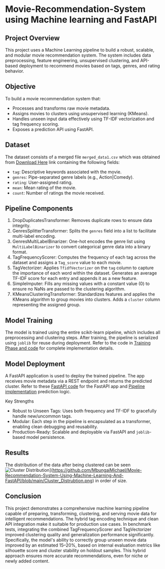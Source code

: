 # Movie-Recommendation-System using Machine learning and FastAPI

## Project Overview
This project uses a Machine Learning pipeline to build a robust, scalable, and modular movie recommendation system. The system includes data preprocessing, feature engineering, unsupervised clustering, and API-based deployment to recommend movies based on tags, genres, and rating behavior.

## Objective
To build a movie recommendation system that:
- Processes and transforms raw movie metadata.
- Assigns movies to clusters using unsupervised learning (KMeans).
- Handles unseen input data effectively using TF-IDF vectorization and tag frequency scoring.
- Exposes a prediction API using FastAPI.

## Dataset
The dataset consists of a merged file `merged_data1.csv` which was obtained from [Download Here](https://grouplens.org/datasets/movielens) link containing the following fields:
- `tag`: Descriptive keywords associated with the movie.
- `genres`: Pipe-separated genre labels (e.g., Action|Comedy).
- `rating`: User-assigned rating.
- `mean`: Mean rating of the movie.
- `count`: Number of ratings the movie received.

## Pipeline Components
1. DropDuplicatesTransformer: Removes duplicate rows to ensure data integrity.
2. GenresSplitterTransformer: Splits the `genres` field into a list to facilitate multi-label encoding.
3. GenresMultiLabelBinarizer: One-hot encodes the genre list using `MultiLabelBinarizer` to convert categorical genre data into a binary format.
4. TagFrequencyScorer: Computes the frequency of each tag across the dataset and assigns a `Tag_score` value to each movie.
5. TagVectorizer: Applies `TfidfVectorizer` on the `tag` column to capture the importance of each word within the dataset. Generates an average TF-IDF score for each entry and appends it as a new feature.
6. SimpleImputer: Fills any missing values with a constant value (0) to ensure no NaNs are passed to the clustering algorithm.
7. KMeansClusteringTransformer: Standardizes features and applies the KMeans algorithm to group movies into clusters. Adds a `cluster` column representing the assigned group.

## Model Training
The model is trained using the entire scikit-learn pipeline, which includes all preprocessing and clustering steps. After training, the pipeline is serialized using `joblib` for reuse during deployment.
Refer to the code in [Training Phase and code](https://github.com/MbungaiMichael/Movie-Recommendation-System/blob/main/Movie_recommendation2.ipynb) for complete implementation details.

## Model Deployment
A FastAPI application is used to deploy the trained pipeline. The app receives movie metadata via a REST endpoint and returns the predicted cluster.
Refer to these [FastAPI code](https://github.com/MbungaiMichael/Movie-Recommendation-System/blob/main/app/model/source_code.py) for the FastAPI app and [Pipeline implementation](https://github.com/MbungaiMichael/Movie-Recommendation-System/blob/main/main.py) prediction logic.

Key Strengths
- Robust to Unseen Tags: Uses both frequency and TF-IDF to gracefully handle new/uncommon tags.
- Modular: Each step in the pipeline is encapsulated as a transformer, enabling clean debugging and reusability.
- Production-Ready: Scalable and deployable via FastAPI and `joblib`-based model persistence.
## Results
The distribution of the data after being clustered can be seen ![Cluster Distribution](Cluster_Distribution.png)](https://github.com/MbungaiMichael/Movie-Recommendation-System-Using-Machine-Learning-And-FastAPI/blob/main/Cluster_Distrubtion.png) in order of size.

 ## Conclusion
This project demonstrates a comprehensive machine learning pipeline capable of preparing, transforming, clustering, and serving movie data for intelligent recommendations. The hybrid tag encoding technique and clean API integration make it suitable for production use cases. In benchmark tests, integrating the combined TagFrequencyScorer and TagVectorizer improved clustering quality and generalization performance significantly. Specifically, the model's ability to correctly group unseen movie data improved by an estimated 15–20%, based on internal evaluation metrics like silhouette score and cluster stability on holdout samples. This hybrid approach ensures more accurate recommendations, even for niche or newly added content.
